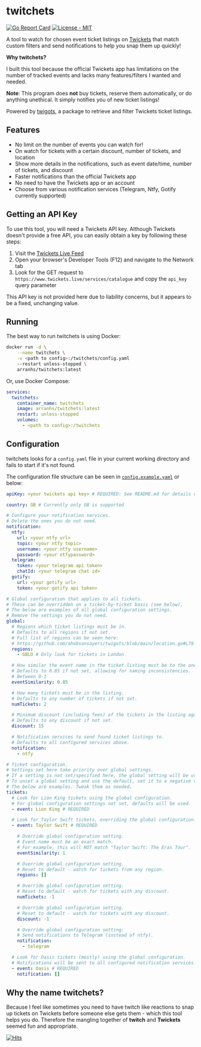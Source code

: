 # twitchets

[![Go Report Card](https://goreportcard.com/badge/github.com/ahobsonsayers/twitchets)](https://goreportcard.com/report/github.com/ahobsonsayers/twitchets)
[![License - MIT](https://img.shields.io/badge/License-MIT-9C27B0)](LICENSE)

A tool to watch for chosen event ticket listings on [Twickets](https://www.twickets.live) that match custom filters and send notifications to help you snap them up quickly!

**Why twitchets?**

I built this tool because the official Twickets app has limitations on the number of tracked events and lacks many features/filters I wanted and needed.

**Note**: This program does **not** buy tickets, reserve them automatically, or do anything unethical. It simply notifies you of new ticket listings!

Powered by [twigots](https://github.com/ahobsonsayers/twigots), a package to retrieve and filter Twickets ticket listings.

## Features

- No limit on the number of events you can watch for!
- On watch for tickets with a certain discount, number of tickets, and location
- Show more details in the notifications, such as event date/time, number of tickets, and discount
- Faster notifications than the official Twickets app
- No need to have the Twickets app or an account
- Choose from various notification services (Telegram, Ntfy, Gotify currently supported)

## Getting an API Key

To use this tool, you will need a Twickets API key. Although Twickets doesn't provide a free API, you can easily obtain a key by following these steps:

1.  Visit the [Twickets Live Feed](https://www.twickets.live/app/catalog/browse)
2.  Open your browser's Developer Tools (F12) and navigate to the Network tab
3.  Look for the GET request to `https://www.twickets.live/services/catalogue` and copy the `api_key` query parameter

This API key is not provided here due to liability concerns, but it appears to be a fixed, unchanging value.

## Running

The best way to run twitchets is using Docker:

```bash
docker run -d \
    --name twitchets \
    -v <path to config>:/twitchets/config.yaml
    --restart unless-stopped \
    arranhs/twitchets:latest
```

Or, use Docker Compose:

```yaml
services:
  twitchets:
    container_name: twitchets
    image: arranhs/twitchets:latest
    restart: unless-stopped
    volumes:
      - <path to config>:/twitchets
```

## Configuration

twitchets looks for a `config.yaml` file in your current working directory and fails to start if it's not found.

The configuration file structure can be seen in [`config.example.yaml`](./config.example.yaml) or below:

```yaml
apiKey: <your twickets api key> # REQUIRED: See README.md for details on how to obtain.

country: GB # Currently only GB is supported

# Configure your notification services.
# Delete the ones you do not need.
notification:
  ntfy:
    url: <your ntfy url>
    topic: <your ntfy topic>
    username: <your ntfy username>
    password: <your ntfypassword>
  telegram:
    token: <your telegram api token>
    chatId: <your telegram chat id>
  gotify:
    url: <your gotify url>
    token: <your gotify api token>

# Global configuration that applies to all tickets.
# These can be overridden on a ticket-by-ticket basis (see below).
# The below are examples of all global configuration settings.
# Remove the settings you do not need.
global:
  # Regions which ticket listings must be in.
  # Defaults to all regions if not set.
  # Full list of regions can be seen here:
  # https://github.com/ahobsonsayers/twigots/blob/main/location.go#L79-L90
  regions:
    - GBLO # Only look for tickets in London

  # How similar the event name in the ticket listing must be to the one you specified.
  # Defaults to 0.85 if not set, allowing for naming inconsistencies.  # Between 0-1
  # Between 0-1
  eventSimilarity: 0.85

  # How many tickets must be in the listing.
  # Defaults to any number of tickets if not set.
  numTickets: 2

  # Minimum discount (including fees) of the tickets in the listing against the original price.
  # Defaults to any discount if not set.
  discount: 15

  # Notification services to send found ticket listings to.
  # Defaults to all configured services above.
  notification:
    - ntfy

# Ticket configuration.
# Settings set here take priority over global settings.
# If a setting is not set/specified here, the global setting will be used.
# To unset a global setting and use the default, set it to a negative value or an empty list, depending on the type.
# The below are examples. Tweak them as needed.
tickets:
  # Look for Lion King tickets using the global configuration.
  # For global configuration settings not set, defaults will be used.
  - event: Lion King # REQUIRED

  # Look for Taylor Swift tickets, overriding the global configuration.
  - event: Taylor Swift # REQUIRED

    # Override global configuration setting.
    # Event name must be an exact match.
    # For example, this will NOT match "Taylor Swift: The Eras Tour".
    eventSimilarity: 1

    # Override global configuration setting.
    # Reset to default - watch for tickets from any region.
    regions: []

    # Override global configuration setting.
    # Reset to default - watch for tickets with any discount.
    numTickets: -1

    # Override global configuration setting.
    # Reset to default - watch for tickets with any discount.
    discount: -1

    # Override global configuration setting:
    # Send notifications to Telegram (instead of ntfy).
    notification:
      - telegram

  # Look for Oasis tickets (mostly) using the global configuration.
  # Notifications will be sent to all configured notification services.
  - event: Oasis # REQUIRED
    notification: []
```

## Why the name twitchets?

Because I feel like sometimes you need to have twitch like reactions to snap up tickets on Twickets before someone else gets them - which this tool helps you do. Therefore the mangling together of **twitch** and **Twickets** seemed fun and appropriate.

[![Hits](https://hits.seeyoufarm.com/api/count/incr/badge.svg?url=https%3A%2F%2Fgithub.com%2Fahobsonsayers%2Ftwitchets&count_bg=%2379C83D&title_bg=%23555555&icon=&icon_color=%23E7E7E7&title=visitors+day+%2F+total&edge_flat=false)](https://hits.seeyoufarm.com)
